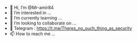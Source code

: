 - 👋 Hi, I’m @Mr-amir84
- 👀 I’m interested in ...
- 🌱 I’m currently learning ...
- 💞️ I’m looking to collaborate on ...
- 💎 Telegram : https://t.me/Theres_no_such_thing_as_security
- 📫 How to reach me ...

<!---
Mr-amir84/Mr-amir84 is a ✨ special ✨ repository because its `README.md` (this file) appears on your GitHub profile.
You can click the Preview link to take a look at your changes.
--->
